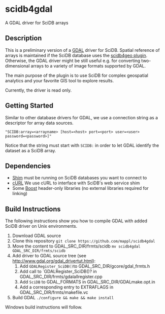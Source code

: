 # scidb4gdal
A GDAL driver for SciDB arrays

## Description
This is a preliminary version of a [GDAL](http://www.gdal.org) driver for SciDB. Spatial reference of arrays is maintained if the SciDB database uses the [scidb4geo plugin](https://github.com/mappl/scidb4geo).
Otherwise, the GDAL driver might be still useful e.g. for converting two-dimensional arrays to a variety of image formats supported by GDAL. 

The main purpose of the plugin is to use SciDB for complex geospatial analytics and your favorite GIS tool to explore results. 

Currently, the driver is read only.

## Getting Started
Similar to other database drivers for GDAL, we use a connection string as a descriptor for array data sources. 

`"SCIDB:array=<arrayname> [host=<host> port=<port> user=<user> password=<password>]"`

Notice that the string must start with `SCIDB:` in order to let GDAL identify the dataset as a SciDB array.



## Dependencies
- [Shim](https://github.com/Paradigm4/shim) must be running on SciDB databases you want to connect to
- [cURL](http://curl.haxx.se/) We use cURL to interface with SciDB's web service shim
- Some [Boost](http://www.boost.org) header-only libraries (no external libraries required for linking) 




## Build Instructions
The following instructions show you how to compile GDAL with added SciDB driver on Unix environments.

1. Download GDAL source
2. Clone this repository `git clone https://github.com/mappl/scidb4gdal` 
3. Move the content to GDAL_SRC_DIR/frmts/scidb `mv scidb4gdal GDAL_SRC_DIR/frmts/scidb`
4. Add driver to GDAL source tree (see http://www.gdal.org/gdal_drivertut.html):
    1. Add `GDALRegister_SciDB()`to GDAL_SRC_DIR/gcore/gdal_frmts.h
    2. Add call to `GDALRegister_SciDB()? in GDAL_SRC_DIR/frmts/gdalallregister.cpp
    3. Add `SciDB` to GDAL_FORMATS in GDAL_SRC_DIR/GDALmake.opt.in
    4. Add a corresponding entry to EXTRAFLAGS in GDAL_SRC_DIR/frmts/makefile.vc
5. Build GDAL `./configure && make && make install`

Windows build instructions will follow.

